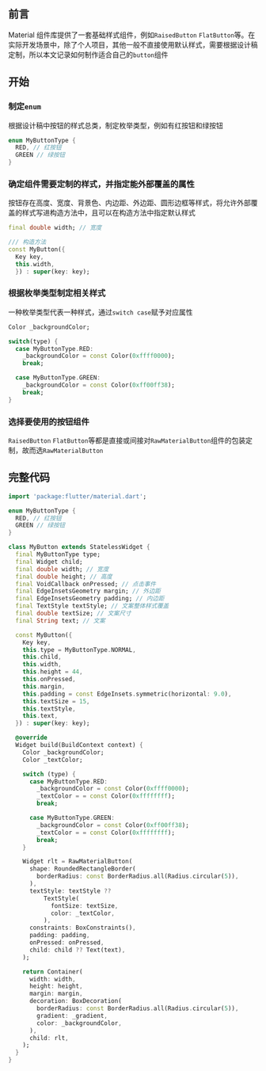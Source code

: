 ## 前言

Material 组件库提供了一套基础样式组件，例如`RaisedButton` `FlatButton`等。在实际开发场景中，除了个人项目，其他一般不直接使用默认样式，需要根据设计稿定制，所以本文记录如何制作适合自己的`button`组件

## 开始

### 制定`enum`

根据设计稿中按钮的样式总类，制定枚举类型，例如有红按钮和绿按钮

```dart
enum MyButtonType {
  RED, // 红按钮
  GREEN // 绿按钮
}
```

### 确定组件需要定制的样式，并指定能外部覆盖的属性

按钮存在高度、宽度、背景色、内边距、外边距、圆形边框等样式，将允许外部覆盖的样式写进构造方法中，且可以在构造方法中指定默认样式

```dart
final double width; // 宽度

/// 构造方法
const MyButton({
  Key key,
  this.width,
  }) : super(key: key);
```

### 根据枚举类型制定相关样式

一种枚举类型代表一种样式，通过`switch case`赋予对应属性

```dart
Color _backgroundColor;

switch(type) {
  case MyButtonType.RED:
    _backgroundColor = const Color(0xffff0000);
    break;

  case MyButtonType.GREEN:
    _backgroundColor = const Color(0xff00ff38);
    break;
}
```

### 选择要使用的按钮组件

`RaisedButton` `FlatButton`等都是直接或间接对`RawMaterialButton`组件的包装定制，故而选`RawMaterialButton`

## 完整代码

```dart
import 'package:flutter/material.dart';

enum MyButtonType {
  RED, // 红按钮
  GREEN // 绿按钮
}

class MyButton extends StatelessWidget {
  final MyButtonType type;
  final Widget child;
  final double width; // 宽度
  final double height; // 高度
  final VoidCallback onPressed; // 点击事件
  final EdgeInsetsGeometry margin; // 外边距
  final EdgeInsetsGeometry padding; // 内边距
  final TextStyle textStyle; // 文案整体样式覆盖
  final double textSize; // 文案尺寸
  final String text; // 文案

  const MyButton({
    Key key,
    this.type = MyButtonType.NORMAL,
    this.child,
    this.width,
    this.height = 44,
    this.onPressed,
    this.margin,
    this.padding = const EdgeInsets.symmetric(horizontal: 9.0),
    this.textSize = 15,
    this.textStyle,
    this.text,
  }) : super(key: key);

  @override
  Widget build(BuildContext context) {
    Color _backgroundColor;
    Color _textColor;

    switch (type) {
      case MyButtonType.RED:
        _backgroundColor = const Color(0xffff0000);
        _textColor = = const Color(0xffffffff);
        break;

      case MyButtonType.GREEN:
        _backgroundColor = const Color(0xff00ff38);
        _textColor = = const Color(0xffffffff);
        break;
    }

    Widget rlt = RawMaterialButton(
      shape: RoundedRectangleBorder(
        borderRadius: const BorderRadius.all(Radius.circular(5)),
      ),
      textStyle: textStyle ??
          TextStyle(
            fontSize: textSize,
            color: _textColor,
          ),
      constraints: BoxConstraints(),
      padding: padding,
      onPressed: onPressed,
      child: child ?? Text(text),
    );

    return Container(
      width: width,
      height: height,
      margin: margin,
      decoration: BoxDecoration(
        borderRadius: const BorderRadius.all(Radius.circular(5)),
        gradient: _gradient,
        color: _backgroundColor,
      ),
      child: rlt,
    );
  }
}

```
